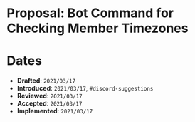 # Proposal: Bot Command for Checking Member Timezones

# Dates

- **Drafted**: `2021/03/17`
- **Introduced**: `2021/03/17`, `#discord-suggestions`
- **Reviewed**: `2021/03/17`
- **Accepted**: `2021/03/17`
- **Implemented**: `2021/03/17`
